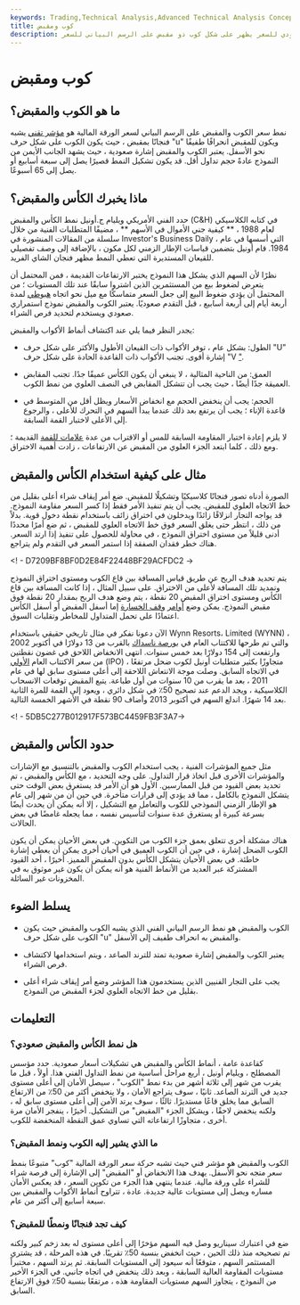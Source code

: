 ```yaml
---
keywords: Trading,Technical Analysis,Advanced Technical Analysis Concepts
title: كوب ومقبض
description: الكوب والمقبض عبارة عن نمط فني صعودي للسعر يظهر على شكل كوب ذو مقبض على الرسم البياني للسعر.
---
```


# كوب ومقبض
## ما هو الكوب والمقبض؟

نمط سعر الكوب والمقبض على الرسم البياني لسعر الورقة المالية هو [مؤشر تقني](/technicalindicator) يشبه فنجانًا بمقبض ، حيث يكون الكوب على شكل حرف "u" ويكون للمقبض انحرافًا طفيفًا نحو الأسفل. يعتبر الكوب والمقبض إشارة صعودية ، حيث يشهد الجانب الأيمن من النموذج عادةً حجم تداول أقل. قد يكون تشكيل النمط قصيرًا يصل إلى سبعة أسابيع أو يصل إلى 65 أسبوعًا.

## ماذا يخبرك الكأس والمقبض؟

حدد الفني الأمريكي ويليام ج.أونيل نمط الكأس والمقبض (C&H) في كتابه الكلاسيكي لعام 1988 ، ** كيفية جني الأموال في الأسهم ** ، مضيفًا المتطلبات الفنية من خلال سلسلة من المقالات المنشورة في Investor's Business Daily ، التي أسسها في عام 1984. قام أونيل بتضمين قياسات الإطار الزمني لكل مكون ، بالإضافة إلى وصف تفصيلي للقيعان المستديرة التي تعطي النمط مظهر فنجان الشاي الفريد.

نظرًا لأن السهم الذي يشكل هذا النموذج يختبر الارتفاعات القديمة ، فمن المحتمل أن يتعرض لضغوط بيع من المستثمرين الذين اشتروا سابقًا عند تلك المستويات ؛ من المحتمل أن يؤدي ضغوط البيع إلى جعل السعر متماسكًا مع ميل نحو اتجاه [هبوطي](/downtrend) لمدة أربعة أيام إلى أربعة أسابيع ، قبل التقدم صعوديًا. يعتبر الكوب والمقبض نموذج استمراري صعودي ويستخدم لتحديد فرص الشراء.

يجدر النظر فيما يلي عند اكتشاف أنماط الأكواب والمقبض:

- الطول: بشكل عام ، توفر الأكواب ذات القيعان الأطول والأكثر على شكل حرف "U" إشارة أقوى. تجنب الأكواب ذات القاعدة الحادة على شكل حرف "V ["](/bottom).

- العمق: من الناحية المثالية ، لا ينبغي أن يكون الكأس عميقًا جدًا. تجنب المقابض العميقة جدًا أيضًا ، حيث يجب أن تتشكل المقابض في النصف العلوي من نمط الكوب.

- الحجم: يجب أن ينخفض الحجم مع انخفاض الأسعار ويظل أقل من المتوسط في قاعدة الإناء ؛ يجب أن يرتفع بعد ذلك عندما يبدأ السهم في التحرك للأعلى ، والرجوع إلى الأعلى لاختبار القمة السابقة.

لا يلزم إعادة اختبار المقاومة السابقة للمس أو الاقتراب من عدة [علامات للقمة](/tick) القديمة ؛ ومع ذلك ، كلما ابتعد الجزء العلوي من المقبض عن الارتفاعات ، زادت أهمية الاختراق.

## مثال على كيفية استخدام الكأس والمقبض

الصورة أدناه تصور فنجانًا كلاسيكيًا وتشكيلًا للمقبض. ضع أمر إيقاف شراء أعلى بقليل من خط الاتجاه العلوي للمقبض. يجب أن يتم تنفيذ الأمر فقط إذا كسر السعر مقاومة النموذج. قد يواجه التجار انزلاقًا زائدًا ويدخلون في اختراق زائف باستخدام نقطة دخول قوية. بدلاً من ذلك ، انتظر حتى يغلق السعر فوق خط الاتجاه العلوي للمقبض ، ثم ضع أمرًا محددًا أدنى قليلاً من مستوى اختراق النموذج ، في محاولة للحصول على تنفيذ إذا ارتد السعر. هناك خطر فقدان الصفقة إذا استمر السعر في التقدم ولم يتراجع.

<! - D7209BF8BF0D2E84F22448BF29ACFDC2 ->

يتم تحديد هدف الربح عن طريق قياس المسافة بين قاع الكوب ومستوى اختراق النموذج وتمديد تلك المسافة لأعلى من الاختراق. على سبيل المثال ، إذا كانت المسافة بين قاع الكأس ومستوى اختراق المقبض 20 نقطة ، يتم وضع هدف الربح بمقدار 20 نقطة فوق مقبض النموذج. يمكن وضع [أوامر](/stop-lossorder) [وقف الخسارة](/stop-lossorder) إما أسفل المقبض أو أسفل الكأس اعتمادًا على تحمل المتداول للمخاطر وتقلبات السوق.

الآن دعونا نفكر في مثال تاريخي حقيقي باستخدام Wynn Resorts، Limited (WYNN) ، والتي تم طرحها للاكتتاب العام في [بورصة ناسداك](/nasdaq) بالقرب من 13 دولارًا في أكتوبر 2002 وارتفعت إلى 154 دولارًا بعد خمس سنوات. انتهى الانخفاض اللاحق في غضون نقطتين من سعر الاكتتاب العام [الأولي](/ipo) (IPO) ، متجاوزًا بكثير متطلبات أونيل لكوب ضحل مرتفعًا في الاتجاه السابق. وصلت موجة الانتعاش اللاحقة إلى أعلى مستوى سابق لها في عام 2011 ، بعد ما يقرب من 10 سنوات من أول طباعة. يتبع المقبض توقعات الانسحاب الكلاسيكية ، ويجد الدعم عند تصحيح 50٪ في شكل دائري ، ويعود إلى القمة للمرة الثانية بعد 14 شهرًا. اندلع السهم في أكتوبر 2013 وأضاف 90 نقطة في الأشهر الخمسة التالية.

<! - 5DB5C277B012917F573BC4459FB3F3A7->

## حدود الكأس والمقبض

مثل جميع المؤشرات الفنية ، يجب استخدام الكوب والمقبض بالتنسيق مع الإشارات والمؤشرات الأخرى قبل اتخاذ قرار التداول. على وجه التحديد ، مع الكأس والمقبض ، تم تحديد بعض القيود من قبل الممارسين. الأول هو أن الأمر قد يستغرق بعض الوقت حتى يتشكل النموذج بالكامل ، مما قد يؤدي إلى قرارات متأخرة. في حين أن من شهر إلى عام هو الإطار الزمني النموذجي للكوب والتعامل مع التشكيل ، إلا أنه يمكن أن يحدث أيضًا بسرعة كبيرة أو يستغرق عدة سنوات لتأسيس نفسه ، مما يجعله غامضًا في بعض الحالات.

هناك مشكلة أخرى تتعلق بعمق جزء الكوب من التكوين. في بعض الأحيان يمكن أن يكون الكوب الضحل إشارة ، في حين أن الكوب العميق في أحيان أخرى يمكن أن يعطي إشارة خاطئة. في بعض الأحيان يتشكل الكأس بدون المقبض المميز. أخيرًا ، أحد القيود المشتركة عبر العديد من الأنماط الفنية هو أنه يمكن أن يكون غير موثوق به في المخزونات غير السائلة.

## يسلط الضوء

- الكوب والمقبض هو نمط الرسم البياني الفني الذي يشبه الكوب والمقبض حيث يكون الكوب على شكل حرف "u" والمقبض به انحراف طفيف إلى الأسفل.

- يعتبر الكوب والمقبض إشارة صعودية تمتد للترند الصاعد ، ويتم استخدامها لاكتشاف فرص الشراء.

- يجب على التجار الفنيين الذين يستخدمون هذا المؤشر وضع أمر إيقاف شراء أعلى بقليل من خط الاتجاه العلوي لجزء المقبض من النموذج.

## التعليمات

### هل نمط الكأس والمقبض صعودي؟

كقاعدة عامة ، أنماط الكأس والمقبض هي تشكيلات أسعار صعودية. حدد مؤسس المصطلح ، ويليام أونيل ، أربع مراحل أساسية من نمط التداول الفني هذا. أولاً ، قبل ما يقرب من شهر إلى ثلاثة أشهر من بدء نمط "الكوب" ، سيصل الأمان إلى أعلى مستوى جديد في الترند الصاعد. ثانيًا ، سوف يتراجع الأمان ، ولا ينخفض أكثر من 50٪ من الارتفاع السابق مما يخلق قاعًا مستديرًا. ثالثًا ، سوف يرتد الأمن إلى أعلى مستوى سابق له ، ولكنه ينخفض لاحقًا ، ويشكل الجزء "المقبض" من التشكيل. أخيرًا ، ينفجر الأمان مرة أخرى ، متجاوزًا ارتفاعاته التي تساوي عمق النقطة المنخفضة للكوب.

### ما الذي يشير إليه الكوب ونمط المقبض؟

الكوب والمقبض هو مؤشر فني حيث تشبه حركة سعر الورقة المالية "كوب" متبوعًا بنمط سعر متجه نحو الأسفل. يهدف هذا الانخفاض أو "المقبض" إلى الإشارة إلى فرصة شراء للشراء على ورقة مالية. عندما ينتهي هذا الجزء من تكوين السعر ، قد يعكس الأمان مساره ويصل إلى مستويات عالية جديدة. عادة ، تتراوح أنماط الأكواب والمقبض بين سبعة أسابيع إلى أكثر من عام.

### كيف تجد فنجانًا ونمطًا للمقبض؟

ضع في اعتبارك سيناريو وصل فيه السهم مؤخرًا إلى أعلى مستوى له بعد زخم كبير ولكنه تم تصحيحه منذ ذلك الحين ، حيث انخفض بنسبة 50٪ تقريبًا. في هذه المرحلة ، قد يشتري المستثمر السهم ، متوقعًا أنه سيعود إلى المستويات السابقة. ثم يرتد السهم ، مختبراً مستويات المقاومة العالية السابقة ، وبعد ذلك ينخفض في اتجاه جانبي. في الجزء الأخير من النموذج ، يتجاوز السهم مستويات المقاومة هذه ، مرتفعًا بنسبة 50٪ فوق الارتفاع السابق.

